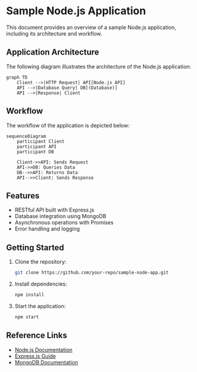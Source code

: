 # Sample Node.js Application

This document provides an overview of a sample Node.js application, including its architecture and workflow.

## Application Architecture

The following diagram illustrates the architecture of the Node.js application:

```mermaid
graph TD
    Client -->|HTTP Request| API[Node.js API]
    API -->|Database Query| DB[(Database)]
    API -->|Response| Client
```

## Workflow

The workflow of the application is depicted below:

```mermaid
sequenceDiagram
    participant Client
    participant API
    participant DB

    Client->>API: Sends Request
    API->>DB: Queries Data
    DB-->>API: Returns Data
    API-->>Client: Sends Response
```

## Features

- RESTful API built with Express.js
- Database integration using MongoDB
- Asynchronous operations with Promises
- Error handling and logging

## Getting Started

1. Clone the repository:
   ```bash
   git clone https://github.com/your-repo/sample-node-app.git
   ```
2. Install dependencies:
   ```bash
   npm install
   ```
3. Start the application:
   ```bash
   npm start
   ```

## Reference Links

- [Node.js Documentation](https://nodejs.org/en/docs/)
- [Express.js Guide](https://expressjs.com/)
- [MongoDB Documentation](https://www.mongodb.com/docs/)
